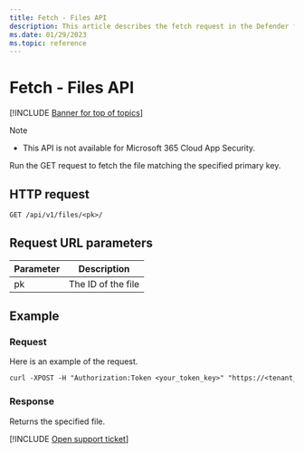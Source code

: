 ```yaml
---
title: Fetch - Files API
description: This article describes the fetch request in the Defender for Cloud Apps Files API.
ms.date: 01/29/2023
ms.topic: reference
---
```

# Fetch - Files API

[!INCLUDE [Banner for top of topics](includes/)]

> [!NOTE]
>
> - This API is not available for Microsoft 365 Cloud App Security.

Run the GET request to fetch the file matching the specified primary key.

## HTTP request

```rest
GET /api/v1/files/<pk>/
```

## Request URL parameters

| Parameter | Description |
| --- | --- |
| pk | The ID of the file |

## Example

### Request

Here is an example of the request.

```rest
curl -XPOST -H "Authorization:Token <your_token_key>" "https://<tenant_id>.<tenant_region>.portal.cloudappsecurity.com/api/v1/files/<pk>/"
```

### Response

Returns the specified file.

[!INCLUDE [Open support ticket](includes/support.md)]
